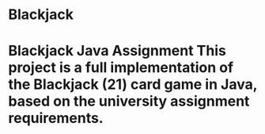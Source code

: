 # Blackjack
# Blackjack Java Assignment  This project is a full implementation of the Blackjack (21) card game in Java, based on the university assignment requirements.

